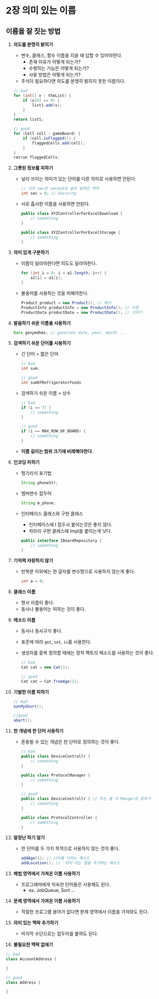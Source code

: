 # 2장 의미 있는 이름

## 이름을 잘 짓는 방법

1. **의도를 분명히 밝히기**
    - 변수, 클래스, 함수 이름을 지을 때 답할 수 있어야한다.
        - 존재 이유가 어떻게 되는가?
        - 수행하는 기능은 어떻게 되는가?
        - 사용 방법은 어떻게 되는가?
    - 주석이 필요하다면 의도를 분명히 밝히지 못한 이름이다.

    ```java
    // bad
    for (int[] x : theList) {
    	if (x[0] == 4) {
    		list1.add(x);
    	}
    }
    return list1;

    // good
    for (Cell cell : gameBoard) {
    	if (cell.isFlagged()) {
    		flaggedCells.add(cell);
    	}
    }
    retrun flaggedCells;
    ```

2. **그릇된 정보를 피하기**
    - 널리 쓰이는 의미가 있는 단어를 다른 의미로 사용하면 안된다.

        ```java
        // 이미 sec은 second로 널리 알려진 약어
        int sec = 0; // Security
        ```

    - 서로 흡사한 이름을 사용하면 안된다.

        ```java
        public class XYZControllerForExcelDownload {
        	// something
        }

        public class XYZControllerForExcelStorage {
        	// something
        }
        ```

3. **의미 있게 구분하기**
    - 이름이 달라야한다면 의도도 달라야한다.

        ```java
        for (int i = 0; i < a1.length; i++) {
        	a2[i] = a1[i];
        }
        ```

    - 불용어를 사용하는 것을 피해야한다.

        ```java
        Product product = new Product(); // 뭐가
        ProductInfo productInfo = new ProductInfo(); // 다른
        ProductData productData = new ProductData(); // 거지?!
        ```

4. **발음하기 쉬운 이름을 사용하기**

    ```java
    Date genymdhms; // generate date, year, month ...
    ```

5. **검색하기 쉬운 단어를 사용하기**
    - 긴 단어 > 짧은 단어

        ```java
        // bad
        int sum;

        // good
        int sumOfRefrigeratorFoods
        ```

    - 검색하기 쉬운 이름 > 상수

        ```java
        // bad
        if (i == 7) {
        	// something
        }

        // good
        if (i == MAX_ROW_OF_BOARD) {
        	// something
        }
        ```

    - **이름 길이는 범위 크기에 비례해야한다.**
6. **인코딩 피하기**
    - 헝가리식 표기법

        ```java
        String phoneStr;
        ```

    - 멤버변수 접두어

        ```java
        String m_phone;
        ```

    - 인터페이스 클래스와 구현 클래스
        - 인터페이스에 I 접두사 붙이는것은 좋지 않다.
        - 차라리 구현 클래스에 Impl을 붙이는게 낫다.

        ```java
        public interface IBoardRepository {
        	// something
        }
        ```

7. **기억력 자랑하지 않기**
    - 반복문 이외에는 한 글자를 변수명으로 사용하지 않는게 좋다.

        ```java
        int a = 0;
        ```

8. **클래스 이름**
    - 명사 이름이 좋다.
    - 동사나 불용어는 피하는 것이 좋다.
9. **메소드 이름**
    - 동사나 동사구가 좋다.
    - 표준에 따라 `get`, `set`, `is`를 사용한다.
    - 생성자를 중복 정의할 때에는 정적 팩토리 메소드를 사용하는 것이 좋다.

        ```java
        // bad
        Cat cat = new Cat(1);

        // good
        Cat cat = Cat.fromAge(1);
        ```

10. **기발한 이름 피하기**

    ```java
    // bad
    eatMyShort();

    //good
    abort();
    ```

11. **한 개념에 한 단어 사용하기**
    - 혼용될 수 있는 개념은 한 단어로 정의하는 것이 좋다.

        ```java
        // bad
        public class DeviceControllr {
        	// something
        }

        public class ProtocolManager {
        	// something
        }

        // good
        public class DeviceControllr { // 또는 둘 다 Manger로 맞추기
        	// something
        }

        public class ProtocolController {
        	// something
        }
        ```

12. **말장난 하기 않기**
    - 한 단어를 두 가지 목적으로 사용하지 않는 것이 좋다.

        ```java
        addAge(1); // 나이를 더하는 메소드
        addLocation(); // '위치'라는 열을 추가하는 메소드
        ```

13. **해법 영역에서 가져온 이름 사용하기**
    - 프로그래머에게 익숙한 단어들은 사용해도 된다.
        - ex. JobQueue, Sort ...
14. **문제 영역에서 가져온 이름 사용하기**
    
    - 적절한 프로그램 용어가 없다면 문제 영역에서 이름을 가져와도 된다.
15. **의미 있는 맥락 추가하기**
    
    - 마지막 수단으로는 접두어를 붙여도 된다.
16. **불필요한 맥락 없애기**

```java
// bad
class AccountAddress {

}

// good
class Address {

}
```

